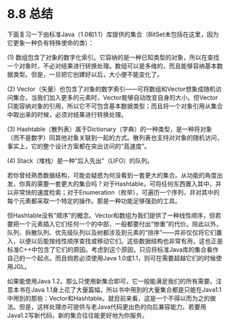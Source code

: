 # 8.8 总结

下面复习一下由标准Java（1.0和1.1）库提供的集合（BitSet未包括在这里，因为它更象一种负有特殊使命的类）：

(1) 数组包含了对象的数字化索引。它容纳的是一种已知类型的对象，所以在查找一个对象时，不必对结果进行转换处理。数组可以是多维的，而且能够容纳基本数据类型。但是，一旦把它创建好以后，大小便不能变化了。

(2) Vector（矢量）也包含了对象的数字索引——可将数组和Vector想象成随机访问集合。当我们加入更多的元素时，Vector能够自动改变自身的大小。但Vector只能容纳对象的引用，所以它不可包含基本数据类型；而且将一个对象引用从集合中取出来的时候，必须对结果进行转换处理。

(3) Hashtable（散列表）属于Dictionary（字典）的一种类型，是一种将对象（而不是数字）同其他对象关联到一起的方式。散列表也支持对对象的随机访问，事实上，它的整个设计方案都在突出访问的“高速度”。

(4) Stack（堆栈）是一种“后入先出”（LIFO）的队列。

若你曾经熟悉数据结构，可能会疑惑为何没看到一套更大的集合。从功能的角度出发，你真的需要一套更大的集合吗？对于Hashtable，可将任何东西置入其中，并以非常快的速度检索；对于Enumeration（枚举），可遍历一个序列，并对其中的每个元素都采取一个特定的操作。那是一种功能足够强劲的工具。

但Hashtable没有“顺序”的概念。Vector和数组为我们提供了一种线性顺序，但若要把一个元素插入它们任何一个的中部，一般都要付出“惨重”的代价。除此以外，队列、拆散队列、优先级队列以及树都涉及到元素的“排序”——并非仅仅将它们置入，以便以后能按线性顺序查找或移动它们。这些数据结构也非常有用，这也正是标准C++中包含了它们的原因。考虑到这个原因，只应将标准Java库的集合看作自己的一个起点。而且倘若必须使用Java 1.0或1.1，则可在需要超越它们的时候使用JGL。

如果能使用Java 1.2，那么只使用新集合即可，它一般能满足我们的所有需要。注意本书在Java 1.1身上花了大量篇幅，所以书中用到的大量集合都是只能在Java1.1中用到的那些：Vector和Hashtable。就目前来看，这是一个不得以而为之的做法。但是，这样处理亦可提供与老Java代码更出色的向后兼容能力。若要用Java1.2写新代码，新的集合往往能更好地为你服务。
